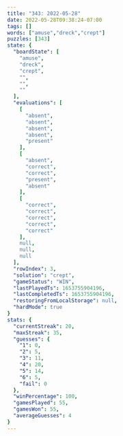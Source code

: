 ```yaml
---
title: "343: 2022-05-28"
date: 2022-05-28T09:38:24-07:00
tags: []
words: ["amuse","dreck","crept"]
puzzles: [343]
state: {
  "boardState": [
    "amuse",
    "dreck",
    "crept",
    "",
    "",
    ""
  ],
  "evaluations": [
    [
      "absent",
      "absent",
      "absent",
      "absent",
      "present"
    ],
    [
      "absent",
      "correct",
      "correct",
      "present",
      "absent"
    ],
    [
      "correct",
      "correct",
      "correct",
      "correct",
      "correct"
    ],
    null,
    null,
    null
  ],
  "rowIndex": 3,
  "solution": "crept",
  "gameStatus": "WIN",
  "lastPlayedTs": 1653755904196,
  "lastCompletedTs": 1653755904196,
  "restoringFromLocalStorage": null,
  "hardMode": true
}
stats: {
  "currentStreak": 20,
  "maxStreak": 35,
  "guesses": {
    "1": 0,
    "2": 5,
    "3": 11,
    "4": 20,
    "5": 14,
    "6": 5,
    "fail": 0
  },
  "winPercentage": 100,
  "gamesPlayed": 55,
  "gamesWon": 55,
  "averageGuesses": 4
}
---
```


<!-- more -->
